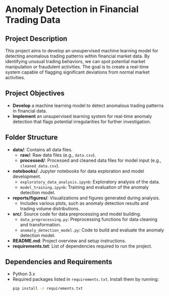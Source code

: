 # Anomaly Detection in Financial Trading Data

## Project Description
This project aims to develop an unsupervised machine learning model for detecting anomalous trading patterns within financial market data. By identifying unusual trading behaviors, we can spot potential market manipulation or fraudulent activities. The goal is to create a real-time system capable of flagging significant deviations from normal market activities.

## Project Objectives
- **Develop** a machine learning model to detect anomalous trading patterns in financial data.
- **Implement** an unsupervised learning system for real-time anomaly detection that flags potential irregularities for further investigation.

## Folder Structure

- **data/**: Contains all data files.
  - **raw/**: Raw data files (e.g., `data.csv`).
  - **processed/**: Processed and cleaned data files for model input (e.g., `cleaned_data.csv`).
- **notebooks/**: Jupyter notebooks for data exploration and model development.
  - `exploratory_data_analysis.ipynb`: Exploratory analysis of the data.
  - `model_training.ipynb`: Training and evaluation of the anomaly detection model.
- **reports/figures/**: Visualizations and figures generated during analysis.
  - Includes various plots, such as anomaly detection results and trading volume distributions.
- **src/**: Source code for data preprocessing and model building.
  - `data_preprocessing.py`: Preprocessing functions for data cleaning and transformation.
  - `anomaly_detection_model.py`: Code to build and evaluate the anomaly detection model.
- **README.md**: Project overview and setup instructions.
- **requirements.txt**: List of dependencies required to run the project.

## Dependencies and Requirements
- Python 3.x
- Required packages listed in `requirements.txt`. Install them by running:
  ```bash
  pip install -r requirements.txt
